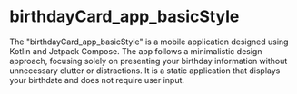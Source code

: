 # birthdayCard_app_basicStyle
The "birthdayCard_app_basicStyle" is a mobile application designed using Kotlin and Jetpack Compose. The app follows a minimalistic design approach, focusing solely on presenting your birthday information without unnecessary clutter or distractions. It is a static application that displays your birthdate and does not require user input.
